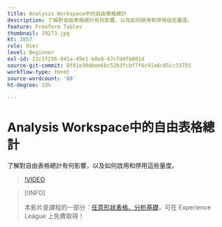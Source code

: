 ```yaml
---
title: Analysis Workspace中的自由表格總計
description: 了解對自由表格總計有何影響，以及如何啟用和停用這些量度。
feature: Freeform Tables
thumbnail: 29273.jpg
kt: 3857
role: User
level: Beginner
exl-id: 22c1f256-041a-49e1-b8e8-47cfd4fb801d
source-git-commit: 0f81e30dbee6bc52b3fcbf7f6c91a6c85cc33755
workflow-type: tm+mt
source-wordcount: '69'
ht-degree: 33%

---
```


# Analysis Workspace中的自由表格總計

了解對自由表格總計有何影響，以及如何啟用和停用這些量度。

>[!VIDEO](https://video.tv.adobe.com/v/29273/?quality=12&learn=on)

>[!INFO]
>
> 本影片是課程的一部分：[任意形狀表格、分析基礎](https://experienceleague.adobe.com/?recommended=Analytics-U-1-2020.3)，可在 Experience League 上免費取得！
